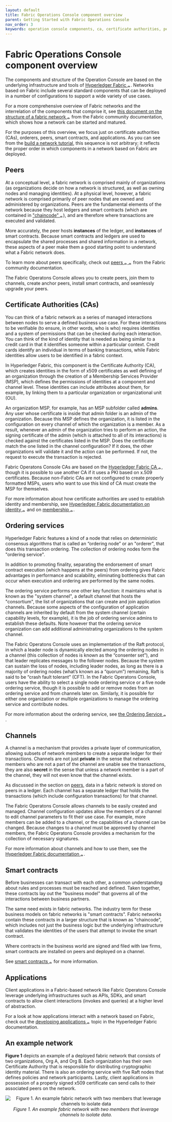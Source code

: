 ```yaml
---
layout: default
title: Fabric Operations Console component overview
parent: Getting Started with Fabric Operations Console
nav_order: 3
keywords: operation console components, ca, certificate authorities, peer, ordering service, orderer, channel, smart contract, applications
---
```


# Fabric Operations Console component overview

The components and structure of the Operation Console are based on the underlying infrastructure and tools of <a href="https://hyperledger-fabric.readthedocs.io/en/latest/" target="_blank">Hyperledger Fabric <img src="/docs/images/external.png" width="10" alt="external" valign="middle"></a>. Networks based on Fabric include several standard components that can be deployed in a number of configurations to support a wide variety of use cases.

For a more comprehensive overview of Fabric networks and the interrelation of the components that comprise it, see <a href="https://hyperledger-fabric.readthedocs.io/en/latest/network/network.html" target="_blank">this document on the structure of a fabric network <img src="/docs/images/external.png" width="10" alt="external" valign="middle"></a> from the Fabric community documentation, which shows how a network can be started and matured.

For the purposes of this overview, we focus just on certificate authorities (CAs), orderers, peers, smart contracts, and applications. As you can see from the [build a network tutorial](/docs/getting_started/console-build-network.md), this sequence is not arbitrary; it reflects the proper order in which components in a network based on Fabric are deployed.

## Peers

At a conceptual level, a fabric network is comprised mainly of organizations (as organizations decide on how a network is structured, as well as owning nodes and managing identities). At a physical level, however, a fabric network is comprised primarily of peer nodes that are owned and administered by organizations. Peers are the fundamental elements of the network because they host ledgers and smart contracts (which are contained in <a href="https://hyperledger-fabric.readthedocs.io/en/latest/developapps/chaincodenamespace.html" target="_blank">"chaincode" <img src="/docs/images/external.png" width="10" alt="external" valign="middle"></a>), and are therefore where transactions are executed and validated.

More accurately, the peer hosts **instances** of the ledger, and **instances** of smart contracts. Because smart contracts and ledgers are used to encapsulate the shared processes and shared information in a network, these aspects of a peer make them a good starting point to understand what a Fabric network does.

To learn more about peers specifically, check out <a href="https://hyperledger-fabric.readthedocs.io/en/latest/peers/peers.html" target="_blank">peers <img src="/docs/images/external.png" width="10" alt="external" valign="middle"> <img src="/docs/images/external.png" width="10" alt="external" valign="middle"></a> from the Fabric community documentation.

The Fabric Operatons Console allows you to create peers, join them to channels, create anchor peers, install smart contracts, and seamlessly upgrade your peers.

## Certificate Authorities (CAs)

You can think of a fabric network as a series of managed interactions between nodes to serve a defined business use case. For these interactions to be verifiable (to ensure, in other words, who is who) requires identities and a system of permissions that can be checked during each interaction. You can think of the kind of identity that is needed as being similar to a credit card in that it identifies someone within a particular context. Credit cards identify an individual in terms of banking transactions, while Fabric identities allow users to be identified in a fabric context.

In Hyperledger Fabric, this component is the Certificate Authority (CA), which creates identities in the form of x509 certificates as well defining of an organization through the creation of a Membership Services Provider (MSP), which defines the permissions of identities at a component and channel level. These identities can include attributes about them, for example, by linking them to a particular organization or organizational unit (OU).

An organization MSP, for example, has an MSP subfolder called **admins**. Any user whose certificate is inside that admin folder is an admin of the organization. Because this MSP defines the organization, it is listed in the configuration on every channel of which the organization is a member. As a result, whenever an admin of the organization tries to perform an action, the signing certificate of the admin (which is attached to all of its interactions) is checked against the certificates listed in the MSP. Does the certificate match the one listed in the channel configuration? If it does, the other organizations will validate it and the action can be performed. If not, the request to execute the transaction is rejected.

Fabric Operatons Console CAs are based on the <a href="https://hyperledger-fabric-ca.readthedocs.io/en/release-1.4/" target="_blank">Hyperledger Fabric CA <img src="/docs/images/external.png" width="10" alt="external" valign="middle"></a>, though it is possible to use another CA if it uses a PKI based on x.509 certificates. Because non-Fabric CAs are not configured to create properly formatted MSPs, users who want to use this kind of CA must create the MSP for themselves.

For more information about how certificate authorities are used to establish identity and membership, see <a href="https://hyperledger-fabric.readthedocs.io/en/latest/identity/identity.html" target="_blank">Hyperledger Fabric documentation on identity <img src="/docs/images/external.png" width="10" alt="external" valign="middle"></a> and on <a href="https://hyperledger-fabric.readthedocs.io/en/latest/membership/membership.html" target="_blank">membership <img src="/docs/images/external.png" width="10" alt="external" valign="middle"></a>.

## Ordering services

Hyperledger Fabric features a kind of a node that relies on deterministic consensus algorithms that is called an “ordering node” or an "orderer", that does this transaction ordering. The collection of ordering nodes form the "ordering service".

In addition to promoting finality, separating the endorsement of smart contract execution (which happens at the peers) from ordering gives Fabric advantages in performance and scalability, eliminating bottlenecks that can occur when execution and ordering are performed by the same nodes.

The ordering service performs one other key function: it maintains what is known as the "system channel", a default channel that hosts the "consortium", the list of organizations that can create and join application channels. Because some aspects of the configuration of application channels are inherited by default from the system channel (certain capability levels, for example), it is the job of ordering service admins to establish these defaults. Note however that the ordering service organization can add additional administrating organizations to the system channel.

The Fabric Operatons Console uses an implementation of the Raft protocol, in which a leader node is dynamically elected among the ordering nodes in a channel (this collection of nodes is known as the “consenter set”), and that leader replicates messages to the follower nodes. Because the system can sustain the loss of nodes, including leader nodes, as long as there is a majority of ordering nodes (what’s known as a “quorum”) remaining, Raft is said to be “crash fault tolerant” (CFT). In the Fabric Operatons Console, users have the ability to select a single node ordering service or a five node ordering service, though it is possible to add or remove nodes from an ordering service and from channels later on. Similarly, it is possible for either one organization or multiple organizations to manage the ordering service and contribute nodes.

For more information about the ordering service, see <a href="https://hyperledger-fabric.readthedocs.io/en/latest/orderer/ordering_service.html" target="_blank">the Ordering Service <img src="/docs/images/external.png" width="10" alt="external" valign="middle"></a>.

## Channels

A channel is a mechanism that provides a private layer of communication, allowing subsets of network members to create a separate ledger for their transactions. Channels are not just **private** in the sense that network members who are not a part of the channel are unable see the transactions, they are also **secret** in the sense that unless a network member is a part of the channel, they will not even know that the channel exists.

As discussed in the section on [peers](#peers), data in a fabric network is stored on peers in a ledger. Each channel has a separate ledger that holds the transactions (which include configuration transactions) for that channel.

The Fabric Operatons Console allows channels to be easily created and managed. Channel configuration updates allow the members of a channel to edit channel parameters to fit their use case. For example, more members can be added to a channel, or the capabilities of a channel can be changed. Because changes to a channel must be approved by channel members, the Fabric Operatons Console provides a mechanism for the collection of necessary signatures.

For more information about channels and how to use them, see the <a href="https://hyperledger-fabric.readthedocs.io/en/latest/channels.html" target="_blank">Hyperledger Fabric documentation <img src="/docs/images/external.png" width="10" alt="external" valign="middle"></a>.

## Smart contracts

Before businesses can transact with each other, a common understanding about rules and processes must be reached and defined. Taken together, these contracts lay out the "business model" that governs all of the interactions between business partners.

The same need exists in fabric networks. The industry term for these business models on fabric networks is "smart contracts". Fabric networks contain these contracts in a larger structure that is known as "chaincode", which includes not just the business logic but the underlying infrastructure that validates the identities of the users that attempt to invoke the smart contract.

Where contracts in the business world are signed and filed with law firms, smart contracts are installed on peers and deployed on a channel.

See <a href="https://hyperledger-fabric.readthedocs.io/en/latest/smartcontract/smartcontract.html" target="_blank">smart contracts <img src="/docs/images/external.png" width="10" alt="external" valign="middle"></a> for more information.

## Applications

Client applications in a Fabric-based network like Fabric Operatons Console leverage underlying infrastructures such as APIs, SDKs, and smart contracts to allow client interactions (invokes and queries) at a higher level of abstraction.

For a look at how applications interact with a network based on Fabric, check out the <a href="https://hyperledger-fabric.readthedocs.io/en/latest/developapps/developing_applications.html" target="_blank">developing applications <img src="/docs/images/external.png" width="10" alt="external" valign="middle"></a> topic in the Hyperledger Fabric documentation. 

## An example network

**Figure 1** depicts an example of a deployed fabric network that consists of two organizations, Org A, and Org B. Each organization has their own Certificate Authority that is responsible for distributing cryptographic identity material. There is also an ordering service with five Raft nodes that defines policies and network participants. Lastly, client applications in possession of a properly signed x509 certificate can send calls to their associated peers on the network.

<p style="text-align:center"><img src="/docs/images/console_network_2-01.png" alt="Figure 1. An example fabric network with two members that leverage channels to isolate data" align="center"><br><em>Figure 1. An example fabric network with two members that leverage channels to isolate data.</em></p>